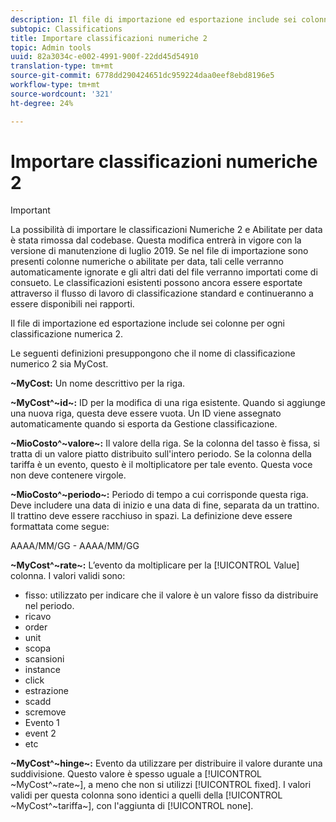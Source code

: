 ```yaml
---
description: Il file di importazione ed esportazione include sei colonne per ogni classificazione numerica 2.
subtopic: Classifications
title: Importare classificazioni numeriche 2
topic: Admin tools
uuid: 82a3034c-e002-4991-900f-22dd45d54910
translation-type: tm+mt
source-git-commit: 6778dd290424651dc959224daa0eef8ebd8196e5
workflow-type: tm+mt
source-wordcount: '321'
ht-degree: 24%

---
```



# Importare classificazioni numeriche 2

>[!IMPORTANT]
>
>La possibilità di importare le classificazioni Numeriche 2 e Abilitate per data è stata rimossa dal codebase. Questa modifica entrerà in vigore con la versione di manutenzione di luglio 2019. Se nel file di importazione sono presenti colonne numeriche o abilitate per data, tali celle verranno automaticamente ignorate e gli altri dati del file verranno importati come di consueto. Le classificazioni esistenti possono ancora essere esportate attraverso il flusso di lavoro di classificazione standard e continueranno a essere disponibili nei rapporti.

Il file di importazione ed esportazione include sei colonne per ogni classificazione numerica 2.

Le seguenti definizioni presuppongono che il nome di classificazione numerico 2 sia MyCost.

**~MyCost:** Un nome descrittivo per la riga.

**~MyCost^~id~:** ID per la modifica di una riga esistente. Quando si aggiunge una nuova riga, questa deve essere vuota. Un ID viene assegnato automaticamente quando si esporta da Gestione classificazione.

**~MioCosto^~valore~:** Il valore della riga. Se la colonna del tasso è fissa, si tratta di un valore piatto distribuito sull&#39;intero periodo. Se la colonna della tariffa è un evento, questo è il moltiplicatore per tale evento. Questa voce non deve contenere virgole.

**~MioCosto^~periodo~:** Periodo di tempo a cui corrisponde questa riga. Deve includere una data di inizio e una data di fine, separata da un trattino. Il trattino deve essere racchiuso in spazi. La definizione deve essere formattata come segue:

AAAA/MM/GG - AAAA/MM/GG

**~MyCost^~rate~:** L’evento da moltiplicare per la [!UICONTROL Value] colonna. I valori validi sono:

* fisso: utilizzato per indicare che il valore è un valore fisso da distribuire nel periodo.
* ricavo
* order
* unit
* scopa
* scansioni
* instance
* click
* estrazione
* scadd
* scremove
* Evento 1
* event 2
* etc

**~MyCost^~hinge~:** Evento da utilizzare per distribuire il valore durante una suddivisione. Questo valore è spesso uguale a [!UICONTROL ~MyCost^~rate~], a meno che non si utilizzi [!UICONTROL fixed]. I valori validi per questa colonna sono identici a quelli della [!UICONTROL ~MyCost^~tariffa~], con l&#39;aggiunta di [!UICONTROL none].
